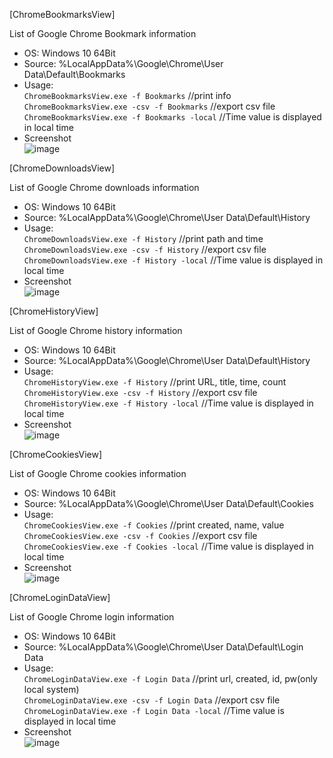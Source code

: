 [ChromeBookmarksView]  

List of Google Chrome Bookmark information  

- OS: Windows 10 64Bit  
- Source: %LocalAppData%\Google\Chrome\User Data\Default\Bookmarks  
- Usage:  
`ChromeBookmarksView.exe -f Bookmarks`  //print info  
`ChromeBookmarksView.exe -csv -f Bookmarks`  //export csv file  
`ChromeBookmarksView.exe -f Bookmarks -local` //Time value is displayed in local time  
- Screenshot  
![image](https://user-images.githubusercontent.com/69110090/96461160-016c4d00-125f-11eb-8fa8-cfbdd5e2dfe7.png)  

[ChromeDownloadsView]  

List of Google Chrome downloads information  

- OS: Windows 10 64Bit  
- Source: %LocalAppData%\Google\Chrome\User Data\Default\History  
- Usage:  
`ChromeDownloadsView.exe -f History`  //print path and time  
`ChromeDownloadsView.exe -csv -f History`  //export csv file  
`ChromeDownloadsView.exe -f History -local` //Time value is displayed in local time  
- Screenshot  
![image](https://user-images.githubusercontent.com/69110090/104120863-71c9cc80-537d-11eb-87c2-297ed1d59e71.png)  
  
[ChromeHistoryView]  

List of Google Chrome history information  

- OS: Windows 10 64Bit  
- Source: %LocalAppData%\Google\Chrome\User Data\Default\History  
- Usage:  
`ChromeHistoryView.exe -f History`  //print URL, title, time, count  
`ChromeHistoryView.exe -csv -f History`  //export csv file  
`ChromeHistoryView.exe -f History -local` //Time value is displayed in local time  
- Screenshot  
![image](https://user-images.githubusercontent.com/69110090/104464189-fe7ebf80-55f5-11eb-8374-8e6d9fc1112a.png)  

[ChromeCookiesView]  

List of Google Chrome cookies information  

- OS: Windows 10 64Bit  
- Source: %LocalAppData%\Google\Chrome\User Data\Default\Cookies  
- Usage:  
`ChromeCookiesView.exe -f Cookies`  //print created, name, value  
`ChromeCookiesView.exe -csv -f Cookies`  //export csv file  
`ChromeCookiesView.exe -f Cookies -local` //Time value is displayed in local time  
- Screenshot  
![image](https://user-images.githubusercontent.com/69110090/104598508-0011bb80-56ba-11eb-83ef-1eab2f1444da.png)  

[ChromeLoginDataView]  

List of Google Chrome login information  

- OS: Windows 10 64Bit  
- Source: %LocalAppData%\Google\Chrome\User Data\Default\Login Data  
- Usage:  
`ChromeLoginDataView.exe -f Login Data`  //print url, created, id, pw(only local system)  
`ChromeLoginDataView.exe -csv -f Login Data`  //export csv file  
`ChromeLoginDataView.exe -f Login Data -local` //Time value is displayed in local time  
- Screenshot  
![image](https://user-images.githubusercontent.com/69110090/104741564-bc3bb680-578c-11eb-83e6-fd7c1493d320.png)  
